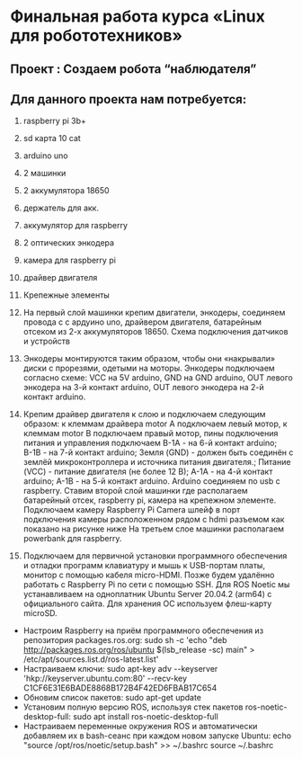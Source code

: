 # Финальная работа курса «Linux для робототехников»

## Проект : Создаем робота “наблюдателя”

## Для данного проекта нам потребуется:

1. raspberry pi 3b+
2. sd карта 10 cat 
3. arduino uno 
4. 2 машинки 
5. 2 аккумулятора 18650 
6. держатель для акк. 
7. аккумулятор для raspberry 
8. 2 оптических энкодера 
9. камера для raspberry pi 
10. драйвер двигателя
11. Крепежные элементы
    
12.  На первый слой машинки крепим двигатели, энкодеры, соединяем провода с с   ардуино uno, драйвером двигателя, батарейным отсеком из 2-х аккумуляторов 18650. 
 Схема подключения датчиков и устройств
13. Энкодеры монтируются таким образом, чтобы они «накрывали» диски с прорезями, одетыми на моторы. Энкодеры подключаем согласно схеме: VCC на 5V arduino, GND на GND arduino, OUT левого энкодера на 3-й контакт arduino, OUT левого энкодера на 2-й контакт arduino.

14. Крепим драйвер двигателя к слою и подключаем следующим образом: к клеммам драйвера motor A подключаем левый мотор, к клеммам motor B подключаем правый мотор, пины подключения питания и управления подключаем В-1А - на 6-й контакт arduino; В-1B - на 7-й контакт arduino; Земля (GND) - должен быть соединён с землёй микроконтроллера и источника питания двигателя.; Питание (VCC) - питание двигателя (не более 12 В); А-1А - на 4-й контакт arduino; A-1B  - на 5-й контакт arduino.
Arduino соединяем по usb с raspberry.
Ставим второй слой машинки где располагаем батарейный отсек, raspberry pi, камера на крепежном элементе. 
Подключаем камеру Raspberry Pi Camera шлейф  в порт подключения камеры расположенном рядом с hdmi разъемом как показано на рисунке ниже
На третьем  слое машинки располагаем powerbank для raspberry.

15. Подключаем для первичной установки программного обеспечения и отладки программ клавиатуру и мышь к USB-портам платы, монитор с помощью кабеля micro-HDMI. Позже будем удалённо работать с Raspberry Pi по сети с помощью SSH. Для ROS Noetic мы устанавливаем на одноплатник Ubuntu Server 20.04.2 (arm64) с официального сайта. Для хранения ОС используем флеш-карту microSD. 
- Настроим Raspberry на приём программного обеспечения из репозитория packages.ros.org: sudo sh -c 'echo "deb http://packages.ros.org/ros/ubuntu $(lsb_release -sc) main" > /etc/apt/sources.list.d/ros-latest.list'
- Настраиваем ключи: sudo apt-key adv --keyserver 'hkp://keyserver.ubuntu.com:80' --recv-key C1CF6E31E6BADE8868B172B4F42ED6FBAB17C654
- Обновим список пакетов: sudo apt-get update
- Установим полную версию ROS, используя стек пакетов ros-noetic-desktop-full:
sudo apt install ros-noetic-desktop-full
- Настраиваем переменные окружения ROS и автоматически добавляем их в bash-сеанс при каждом новом запуске Ubuntu:
echo "source /opt/ros/noetic/setup.bash" >> ~/.bashrc
source ~/.bashrc




